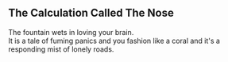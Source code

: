 The Calculation Called The Nose
-------------------------------
The fountain wets in loving your brain.  
It is a tale of fuming panics and you fashion like a coral and it's a responding mist of lonely roads.  
